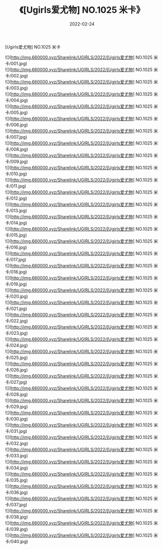 ﻿---
layout: post
title:  《[Ugirls爱尤物] NO.1025 米卡》
date:   2022-02-24
img: http://img.660000.xyz/Sharelink/UGIRLS/2022/[Ugirls爱尤物] NO.1025 米卡/000.jpg
categories: [美女, 清纯, 唯美]
---

[Ugirls爱尤物] NO.1025 米卡

 ![](http://img.660000.xyz/Sharelink/UGIRLS/2022/[Ugirls爱尤物] NO.1025 米卡/001.jpg) <br>![](http://img.660000.xyz/Sharelink/UGIRLS/2022/[Ugirls爱尤物] NO.1025 米卡/002.jpg) <br>![](http://img.660000.xyz/Sharelink/UGIRLS/2022/[Ugirls爱尤物] NO.1025 米卡/003.jpg) <br>![](http://img.660000.xyz/Sharelink/UGIRLS/2022/[Ugirls爱尤物] NO.1025 米卡/004.jpg) <br>![](http://img.660000.xyz/Sharelink/UGIRLS/2022/[Ugirls爱尤物] NO.1025 米卡/005.jpg) <br>![](http://img.660000.xyz/Sharelink/UGIRLS/2022/[Ugirls爱尤物] NO.1025 米卡/006.jpg) <br>![](http://img.660000.xyz/Sharelink/UGIRLS/2022/[Ugirls爱尤物] NO.1025 米卡/007.jpg) <br>![](http://img.660000.xyz/Sharelink/UGIRLS/2022/[Ugirls爱尤物] NO.1025 米卡/008.jpg) <br>![](http://img.660000.xyz/Sharelink/UGIRLS/2022/[Ugirls爱尤物] NO.1025 米卡/009.jpg) <br>![](http://img.660000.xyz/Sharelink/UGIRLS/2022/[Ugirls爱尤物] NO.1025 米卡/010.jpg) <br>![](http://img.660000.xyz/Sharelink/UGIRLS/2022/[Ugirls爱尤物] NO.1025 米卡/011.jpg) <br>![](http://img.660000.xyz/Sharelink/UGIRLS/2022/[Ugirls爱尤物] NO.1025 米卡/012.jpg) <br>![](http://img.660000.xyz/Sharelink/UGIRLS/2022/[Ugirls爱尤物] NO.1025 米卡/013.jpg) <br>![](http://img.660000.xyz/Sharelink/UGIRLS/2022/[Ugirls爱尤物] NO.1025 米卡/014.jpg) <br>![](http://img.660000.xyz/Sharelink/UGIRLS/2022/[Ugirls爱尤物] NO.1025 米卡/015.jpg) <br>![](http://img.660000.xyz/Sharelink/UGIRLS/2022/[Ugirls爱尤物] NO.1025 米卡/016.jpg) <br>![](http://img.660000.xyz/Sharelink/UGIRLS/2022/[Ugirls爱尤物] NO.1025 米卡/017.jpg) <br>![](http://img.660000.xyz/Sharelink/UGIRLS/2022/[Ugirls爱尤物] NO.1025 米卡/018.jpg) <br>![](http://img.660000.xyz/Sharelink/UGIRLS/2022/[Ugirls爱尤物] NO.1025 米卡/019.jpg) <br>![](http://img.660000.xyz/Sharelink/UGIRLS/2022/[Ugirls爱尤物] NO.1025 米卡/020.jpg) <br>![](http://img.660000.xyz/Sharelink/UGIRLS/2022/[Ugirls爱尤物] NO.1025 米卡/021.jpg) <br>![](http://img.660000.xyz/Sharelink/UGIRLS/2022/[Ugirls爱尤物] NO.1025 米卡/022.jpg) <br>![](http://img.660000.xyz/Sharelink/UGIRLS/2022/[Ugirls爱尤物] NO.1025 米卡/023.jpg) <br>![](http://img.660000.xyz/Sharelink/UGIRLS/2022/[Ugirls爱尤物] NO.1025 米卡/024.jpg) <br>![](http://img.660000.xyz/Sharelink/UGIRLS/2022/[Ugirls爱尤物] NO.1025 米卡/025.jpg) <br>![](http://img.660000.xyz/Sharelink/UGIRLS/2022/[Ugirls爱尤物] NO.1025 米卡/026.jpg) <br>![](http://img.660000.xyz/Sharelink/UGIRLS/2022/[Ugirls爱尤物] NO.1025 米卡/027.jpg) <br>![](http://img.660000.xyz/Sharelink/UGIRLS/2022/[Ugirls爱尤物] NO.1025 米卡/028.jpg) <br>![](http://img.660000.xyz/Sharelink/UGIRLS/2022/[Ugirls爱尤物] NO.1025 米卡/029.jpg) <br>![](http://img.660000.xyz/Sharelink/UGIRLS/2022/[Ugirls爱尤物] NO.1025 米卡/030.jpg) <br>![](http://img.660000.xyz/Sharelink/UGIRLS/2022/[Ugirls爱尤物] NO.1025 米卡/031.jpg) <br>![](http://img.660000.xyz/Sharelink/UGIRLS/2022/[Ugirls爱尤物] NO.1025 米卡/032.jpg) <br>![](http://img.660000.xyz/Sharelink/UGIRLS/2022/[Ugirls爱尤物] NO.1025 米卡/033.jpg) <br>![](http://img.660000.xyz/Sharelink/UGIRLS/2022/[Ugirls爱尤物] NO.1025 米卡/034.jpg) <br>![](http://img.660000.xyz/Sharelink/UGIRLS/2022/[Ugirls爱尤物] NO.1025 米卡/035.jpg) <br>![](http://img.660000.xyz/Sharelink/UGIRLS/2022/[Ugirls爱尤物] NO.1025 米卡/036.jpg) <br>![](http://img.660000.xyz/Sharelink/UGIRLS/2022/[Ugirls爱尤物] NO.1025 米卡/037.jpg) <br>![](http://img.660000.xyz/Sharelink/UGIRLS/2022/[Ugirls爱尤物] NO.1025 米卡/038.jpg) <br>![](http://img.660000.xyz/Sharelink/UGIRLS/2022/[Ugirls爱尤物] NO.1025 米卡/039.jpg) <br>![](http://img.660000.xyz/Sharelink/UGIRLS/2022/[Ugirls爱尤物] NO.1025 米卡/040.jpg) <br>